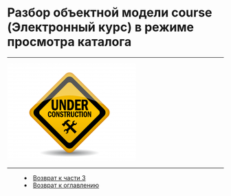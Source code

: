 # Разбор объектной модели course (Электронный курс) в режиме просмотра каталога 
***

![](underconstruction.png)


***
<dd><li> <a href="3_object_model.md"> Возврат к части 3</a></dd>
<dd><li> <a href="README.md"> Возврат к оглавлению</a></dd>
